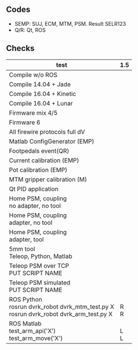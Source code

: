 ## Codes
* SEMP: SUJ, ECM, MTM, PSM.  Result SELR123
* Q/R: Qt, ROS

## Checks
| test | 1.5 |
|------|-----|
|Compile w/o ROS                | |
|Compile 14.04 + Jade           | |
|Compile 16.04 + Kinetic        | |
|Compile 16.04 + Lunar          | |
|Firmware mix 4/5               | |
|Firmware 6                     | |
|All firewire protocols full dV | |
|Matlab ConfigGenerator (EMP)   | |
|Footpedals event(QR)           | |
|Current calibration (EMP)      | |
|Pot calibration (EMP)          | |
|MTM gripper calibration (M)    | |
|Qt PID application             | |
|Home PSM, coupling<br>no adapter, no tool | |
|Home PSM, coupling<br>adapter, no tool    | |
|Home PSM, coupling<br>adapter, tool       | |
|5mm tool<br>Teleop, Python, Matlab        | |
|Teleop PSM over TCP<br>PUT SCRIPT NAME    | |
|Teleop PSM simulated<br>PUT SCRIPT NAME   | |
|ROS Python<br>rosrun dvrk_robot dvrk_mtm_test.py X<br>rosrun dvrk_robot dvrk_arm_test.py X| <br>R<br>R|
|ROS Matlab<br>test_arm_api('X')<br>test_arm_move('X') | <br>L<br>L |